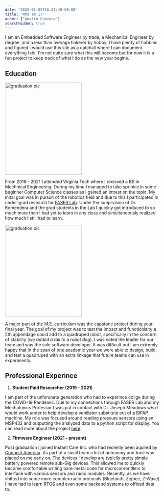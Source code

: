 ```yaml
---
date: '2025-01-08T16:34:49-08:00'
title: 'Who am I?'
auhor: ["Austin Guevara"]
searchHidden: true
---
```

I am an Embedded Software Engineer by trade, a Mechanical Engineer by degree, and a less than average tinkerer by hobby.  I have plenty of hobbies and figured I would use this site as a catchall where I can document everything I do.  I'm not quite sure what this will become but for now it is a fun project to keep track of what I do as the new year begins.

## Education
<img src="/imgs/bio/graduation.jpg#center" alt="graduation pic" width="250" height="300">

From 2016 - 2021 I attended Virginia Tech where I recieved a BS in Mechnical Engineering.  During my time I managed to take sprinkle in some beginner Computer Science classes as I gained an intrest on the topic.  My inital goal was in pursuit of the robotics field and due to this I participated in under-grad research for [FASER Lab](https://faser.me.vt.edu/).  Under the sueprvision of Dr. Komendera and the grad students in the Lab I quickly got introduced to so much more than I had yet to learn in any class and simultaneously realized how much I still had to learn.  

<img src="/imgs/bio/senior_design.jpg#center" alt="graduation pic" width="250" height="300">

A major part of the M.E. curriculum was the capstone project during your final year.  The goal of my project was to test the impact and functionlaity a 5th appendage could add to a quadruped robot, specifically in the concern of stability (*we added a tail to a robot dog*).  I was voted the leader for our team and was the sole software developer.  It was difficult but I am extremly happy that in the span of one academic year we were able to design, build, and test a quadruped with an extra linkage that future teams can use in experiments.

## Professional Experince
1) **Student Paid Researcher (2019 - 2021)**

I am part of the unforunate generation who had to experince collge during the COVID-19 Pandemic.  Due to my connections through FASER Lab and my Mechatonics Professor I was put in contact with Dr. Joseph Meadows who I would work under to help develop a venillator substitute out of a BiPAP machine.  My role was focused around reading pressure sensors using an MSP432 and outputting the analyzed data to a python script for display.  You can read more about the project [here](https://news.vt.edu/articles/2020/04/virginia-tech-engineer-and-carilion-physician-upgrade-breathing-.html).

2) **Firmware Engineer (2021 - present)**

Post graduation I joined Instant Care Inc. who had recently been aquired by [Connect America](https://www.connectamerica.com/).  As part of a small team a lot of autonomy and trust was placed on me early on.  The devices I develop are typiclly pretty simple battery powered remote sub-Gig devices.  This allowed me to quickly become comfortable writing bare-metal code for microconrontllers to interface with various sensors and radio modules.  Recently, as we have shifted into some more complex radio protocols (Bluetooth, Zigbee, Z-Wave) I have had to learn RTOS and even some backend systems to offload data to.

